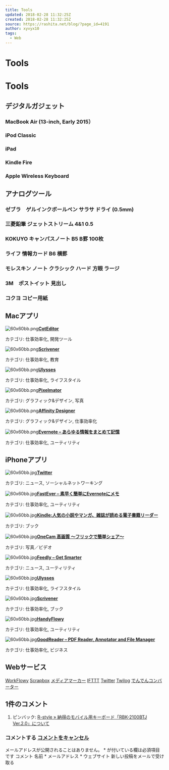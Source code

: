 ```yaml
---
title: Tools
updated: 2018-02-28 11:32:25Z
created: 2018-02-28 11:32:25Z
source: https://rashita.net/blog/?page_id=4191
author: xyvyx10
tags:
  - Web
---
```


# Tools

# Tools

## デジタルガジェット

### MacBook Air (13-inch, Early 2015）

### iPod Classic

### iPad

### Kindle Fire

### Apple Wireless Keyboard

## アナログツール

### ゼブラ　ゲルインクボールペン サラサ ドライ (0.5mm)

### 三菱鉛筆 ジェットストリーム 4&1 0.5

### KOKUYO キャンパスノート B5 B罫 100枚

### ライフ 情報カード B6 横罫

### モレスキン ノート クラシック ハード 方眼 ラージ

### 3M　ポストイット 見出し

### コクヨ コピー用紙

## Macアプリ

![60x60bb.png](../_resources/60x60bb-2.png)**[CotEditor](https://itunes.apple.com/jp/app/coteditor/id1024640650?mt=12&uo=4&at=11l4y8)**

カテゴリ: 仕事効率化, 開発ツール

![60x60bb.png](../_resources/60x60bb.png)**[Scrivener](https://itunes.apple.com/jp/app/scrivener/id418889511?mt=12&uo=4&at=11l4y8)**

カテゴリ: 仕事効率化, 教育

![60x60bb.png](../_resources/60x60bb-4.png)**[Ulysses](https://itunes.apple.com/jp/app/ulysses/id623795237?mt=12&uo=4&at=11l4y8)**

カテゴリ: 仕事効率化, ライフスタイル

![60x60bb.png](../_resources/60x60bb-5.png)**[Pixelmator](https://itunes.apple.com/jp/app/pixelmator/id407963104?mt=12&uo=4&at=11l4y8)**

カテゴリ: グラフィック&デザイン, 写真

![60x60bb.png](../_resources/60x60bb-1.png)**[Affinity Designer](https://itunes.apple.com/jp/app/affinity-designer/id824171161?mt=12&uo=4&at=11l4y8)**

カテゴリ: グラフィック&デザイン, 仕事効率化

![60x60bb.png](../_resources/60x60bb-3.png)**[Evernote – あらゆる情報をまとめて記憶](https://itunes.apple.com/jp/app/evernote-%E3%81%82%E3%82%89%E3%82%86%E3%82%8B%E6%83%85%E5%A0%B1%E3%82%92%E3%81%BE%E3%81%A8%E3%82%81%E3%81%A6%E8%A8%98%E6%86%B6/id406056744?mt=12&uo=4&at=11l4y8)**

カテゴリ: 仕事効率化, ユーティリティ

## iPhoneアプリ

![60x60bb.jpg](../_resources/60x60bb-8.jpg)**[Twitter](https://itunes.apple.com/jp/app/twitter/id333903271?mt=8&uo=4&at=11l4y8)**

カテゴリ: ニュース, ソーシャルネットワーキング

![60x60bb.jpg](../_resources/60x60bb-6.jpg)**[FastEver – 素早く簡単にEvernoteにメモ](https://itunes.apple.com/jp/app/fastever-%E7%B4%A0%E6%97%A9%E3%81%8F%E7%B0%A1%E5%8D%98%E3%81%ABevernote%E3%81%AB%E3%83%A1%E3%83%A2/id364580273?mt=8&uo=4&at=11l4y8)**

カテゴリ: 仕事効率化, ユーティリティ

![60x60bb.jpg](../_resources/60x60bb-4.jpg)**[Kindle:人気の小説やマンガ、雑誌が読める電子書籍リーダー](https://itunes.apple.com/jp/app/kindle-%E4%BA%BA%E6%B0%97%E3%81%AE%E5%B0%8F%E8%AA%AC%E3%82%84%E3%83%9E%E3%83%B3%E3%82%AC-%E9%9B%91%E8%AA%8C%E3%81%8C%E8%AA%AD%E3%82%81%E3%82%8B%E9%9B%BB%E5%AD%90%E6%9B%B8%E7%B1%8D%E3%83%AA%E3%83%BC%E3%83%80%E3%83%BC/id302584613?mt=8&uo=4&at=11l4y8)**

カテゴリ: ブック

![60x60bb.jpg](../_resources/60x60bb-2.jpg)**[OneCam 高画質 〜フリックで簡単シェア〜](https://itunes.apple.com/jp/app/onecam-%E9%AB%98%E7%94%BB%E8%B3%AA-%E3%83%95%E3%83%AA%E3%83%83%E3%82%AF%E3%81%A7%E7%B0%A1%E5%8D%98%E3%82%B7%E3%82%A7%E3%82%A2/id422845617?mt=8&uo=4&at=11l4y8)**

カテゴリ: 写真／ビデオ

![60x60bb.jpg](../_resources/60x60bb-7.jpg)**[Feedly – Get Smarter](https://itunes.apple.com/jp/app/feedly-get-smarter/id396069556?mt=8&uo=4&at=11l4y8)**

カテゴリ: ニュース, ユーティリティ

![60x60bb.jpg](../_resources/60x60bb-3.jpg)**[Ulysses](https://itunes.apple.com/jp/app/ulysses/id950335311?mt=8&uo=4&at=11l4y8)**

カテゴリ: 仕事効率化, ライフスタイル

![60x60bb.jpg](../_resources/60x60bb-1.jpg)**[Scrivener](https://itunes.apple.com/jp/app/scrivener/id972387337?mt=8&uo=4&at=11l4y8)**

カテゴリ: 仕事効率化, ブック

![60x60bb.jpg](../_resources/60x60bb-5.jpg)**[HandyFlowy](https://itunes.apple.com/jp/app/handyflowy/id1080279196?mt=8&uo=4&at=11l4y8)**

カテゴリ: 仕事効率化, ユーティリティ

![60x60bb.jpg](../_resources/60x60bb.jpg)**[GoodReader – PDF Reader, Annotator and File Manager](https://itunes.apple.com/jp/app/goodreader-pdf-reader-annotator-and-file-manager/id777310222?mt=8&uo=4&at=11l4y8)**

カテゴリ: 仕事効率化, ビジネス

## Webサービス

[WorkFlowy](https://workflowy.com/)
[Scrapbox](https://scrapbox.io/)
[メディアマーカー](http://mediamarker.net/)
[IFTTT](https://ifttt.com/discover)
[Twitter](https://twitter.com/?lang=ja)
[Twilog](http://twilog.org/)
[でんでんコンバーター](http://conv.denshochan.com/)

## 1件のコメント

1. ピンバック: [R-style » 納得のモバイル用キーボード「RBK-2100BTJ Ver.2.0」について](http://rashita.net/blog/?p=4217)

### コメントする [コメントをキャンセル](https://rashita.net/blog/?page_id=4191#respond)

メールアドレスが公開されることはありません。 * が付いている欄は必須項目です
コメント
名前 *
メールアドレス *
ウェブサイト
 新しい投稿をメールで受け取る